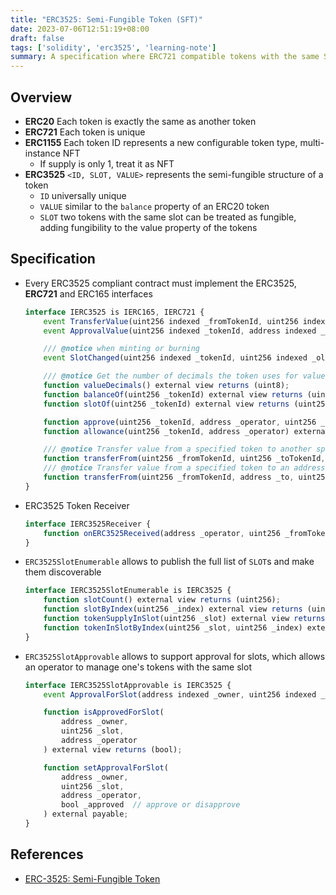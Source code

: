 ```yaml
---
title: "ERC3525: Semi-Fungible Token (SFT)"
date: 2023-07-06T12:51:19+08:00
draft: false
tags: ['solidity', 'erc3525', 'learning-note']
summary: A specification where ERC721 compatible tokens with the same SLOT and different IDs are fungible.
---
```


## Overview

- **ERC20** Each token is exactly the same as another token
- **ERC721** Each token is unique
- **ERC1155** Each token ID represents a new configurable token type, multi-instance NFT
    - If supply is only 1, treat it as NFT
- **ERC3525** `<ID, SLOT, VALUE>` represents the semi-fungible structure of a token
    - `ID` universally unique
    - `VALUE` similar to the `balance` property of an ERC20 token
    - `SLOT` two tokens with the same slot can be treated as fungible, adding fungibility to the value property of the tokens

## Specification

- Every ERC3525 compliant contract must implement the ERC3525, **ERC721** and ERC165 interfaces

    ```js
    interface IERC3525 is IERC165, IERC721 {
        event TransferValue(uint256 indexed _fromTokenId, uint256 indexed _toTokenId, uint256 _value);
        event ApprovalValue(uint256 indexed _tokenId, address indexed _operator, uint256 _value);

        /// @notice when minting or burning
        event SlotChanged(uint256 indexed _tokenId, uint256 indexed _oldSlot, uint256 indexed _newSlot);

        /// @notice Get the number of decimals the token uses for value
        function valueDecimals() external view returns (uint8);
        function balanceOf(uint256 _tokenId) external view returns (uint256);
        function slotOf(uint256 _tokenId) external view returns (uint256);

        function approve(uint256 _tokenId, address _operator, uint256 _value) external payable;
        function allowance(uint256 _tokenId, address _operator) external view returns (uint256);

        /// @notice Transfer value from a specified token to another specified token with the same slot
        function transferFrom(uint256 _fromTokenId, uint256 _toTokenId, uint256 _value) external payable;
        /// @notice Transfer value from a specified token to an address. The receiver contract must implement onERC3525Received()
        function transferFrom(uint256 _fromTokenId, address _to, uint256 _value) external payable returns (uint256);
    }
    ```

- ERC3525 Token Receiver

    ```js
    interface IERC3525Receiver {
        function onERC3525Received(address _operator, uint256 _fromTokenId, uint256 _toTokenId, uint256 _value, bytes calldata _data) external returns (bytes4);
    }
    ```

- `ERC3525SlotEnumerable` allows to publish the full list of `SLOT`s and make them discoverable

    ```js
    interface IERC3525SlotEnumerable is IERC3525 {
        function slotCount() external view returns (uint256);
        function slotByIndex(uint256 _index) external view returns (uint256);
        function tokenSupplyInSlot(uint256 _slot) external view returns (uint256);
        function tokenInSlotByIndex(uint256 _slot, uint256 _index) external view returns (uint256);
    }
    ```

- `ERC3525SlotApprovable` allows to support approval for slots, which allows an operator to manage one's tokens with the same slot

    ```js
    interface IERC3525SlotApprovable is IERC3525 {
        event ApprovalForSlot(address indexed _owner, uint256 indexed _slot, address indexed _operator, bool _approved);

        function isApprovedForSlot(
            address _owner,
            uint256 _slot,
            address _operator
        ) external view returns (bool);

        function setApprovalForSlot(
            address _owner,
            uint256 _slot,
            address _operator,
            bool _approved  // approve or disapprove
        ) external payable;
    }
    ```

## References

- [ERC-3525: Semi-Fungible Token](https://eips.ethereum.org/EIPS/eip-3525)